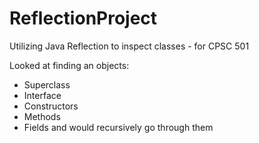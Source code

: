 # ReflectionProject
Utilizing Java Reflection to inspect classes - for CPSC 501 

Looked at finding an objects:
- Superclass
- Interface
- Constructors
- Methods
- Fields
and would recursively go through them
